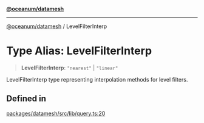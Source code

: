 [**@oceanum/datamesh**](../README.md)

***

[@oceanum/datamesh](../README.md) / LevelFilterInterp

# Type Alias: LevelFilterInterp

> **LevelFilterInterp**: `"nearest"` \| `"linear"`

LevelFilterInterp type representing interpolation methods for level filters.

## Defined in

[packages/datamesh/src/lib/query.ts:20](https://github.com/oceanum-io/oceanum-js/blob/b819c1f297a41b7ce9644bbdd1734c693df7b2fd/packages/datamesh/src/lib/query.ts#L20)
